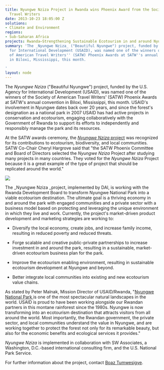 ```yaml
---
title: Nyungwe Nziza Project in Rwanda wins Phoenix Award from the Society of American
  Travel Writers
date: 2013-10-23 18:05:00 Z
solutions:
- Climate and Environment
regions:
- Sub-Saharan Africa
projects: Rwanda—Strengthening Sustainable Ecotourism in and around Nyungwe National
summary: 'The _Nyungwe Nziza_ ("Beautiful Nyungwe") project, funded by the U.S. Agency
  for International Development (USAID), was named one of the winners of the Society
  of American Travel Writers'' (SATW) Phoenix Awards at SATW''s annual convention
  in Biloxi, Mississippi, this month.

'
layout: node
---
```


The *Nyungwe Nziza* ("Beautiful Nyungwe") project, funded by the U.S. Agency for International Development (USAID), was named one of the winners of the Society of American Travel Writers' (SATW) Phoenix Awards at SATW's annual convention in Biloxi, Mississippi, this month. USAID's involvement in Nyungwe dates back over 20 years, and since the forest's designation as a national park in 2007 USAID has had active projects in conservation and ecotourism, engaging collaboratively with the Government of Rwanda to support its efforts to independently and responsibly manage the park and its resources.

At the SATW awards ceremony, the *[Nyungwe Nziza](/our-work/projects/rwanda-strengthening-sustainable-ecotourism-and-around-nyungwe-national-park)*[ project](/our-work/projects/rwanda-strengthening-sustainable-ecotourism-and-around-nyungwe-national-park) was recognized for its contributions to ecotourism, biodiversity, and local communities. SATW Co-Chair Cheryl Hargrove said that "the SATW Phoenix Committee and Board of Directors selected the *Nyungwe Nziza* Project after studying many projects in many countries. They voted for the *Nyungwe Nziza* Project because it is a great example of the type of project that should be replicated around the world."

![](https://assetify-dai.com/news/Rwanda-018%28waterfall%29_0.jpg)

The _Nyungwe Nziza _project, implemented by DAI, is working with the Rwanda Development Board to transform Nyungwe National Park into a viable ecotourism destination. The ultimate goal is a thriving economy in and around the park with engaged communities and a private sector with a business model based on protecting and leveraging the unique environment in which they live and work. Currently, the project's market-driven product development and marketing strategies are working to:

* Diversify the local economy, create jobs, and increase family income, resulting in reduced poverty and reduced threats.

* Forge scalable and creative public-private partnerships to increase investment in and around the park, resulting in a sustainable, market-driven ecotourism business plan for the park.

* Improve the ecotourism enabling environment, resulting in sustainable ecotourism development at Nyungwe and beyond.

* Better integrate local communities into existing and new ecotourism value chains.

As stated by Peter Malnak, Mission Director of USAID/Rwanda, "[Nyungwe National Park ](https://www.mahlatini.com/rwanda/locations/nyungwe-forest-national-park/)is one of the most spectacular natural landscapes in the world. USAID is proud to have been working alongside our Rwandan partners in this montane rainforest since the 1980s. Nyungwe is now transforming into an ecotourism destination that attracts visitors from all around the world. Most importantly, the Rwandan government, the private sector, and local communities understand the value in Nyungwe, and are working together to protect the forest not only for its remarkable beauty, but also for the economic benefits and ecological services it provides."

*Nyungwe Nziza* is implemented in collaboration with SW Associates, a Washington, D.C.-based international consulting firm, and the U.S. National Park Service.

For further information about the project, contact [Boaz Tumwesigye](/who-we-are/our-team/boaz-tumwesigye).